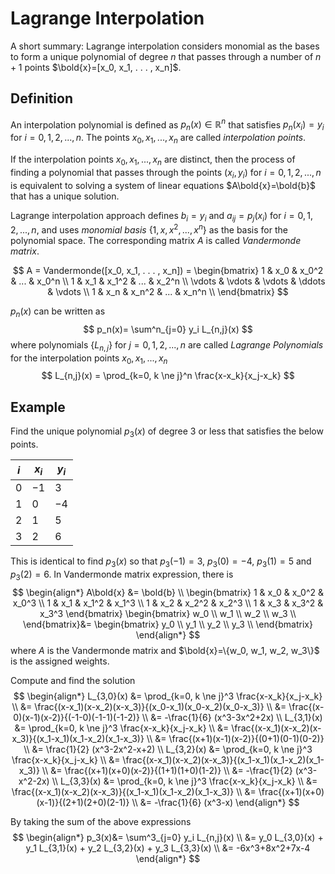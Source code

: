 # Lagrange Interpolation

A short summary: Lagrange interpolation considers monomial as the bases to form a unique polynomial of degree $n$ that passes through a number of $n+1$ points $\bold{x}=[x_0, x_1, . . . , x_n]$.

## Definition

An interpolation polynomial is defined as $p_n(x) \in \mathbb{R}^n$ that satisfies $p_n(x_i)=y_i$ for $i=0,1,2,...,n$.
The points $x_0, x_1, ..., x_n$ are called *interpolation points*.

If the interpolation points $x_0, x_1, ..., x_n$ are distinct, then the process of finding a polynomial that passes through the points $(x_i, y_i)$ for $i=0,1,2,...,n$ is equivalent to solving a system of linear equations $A\bold{x}=\bold{b}$ that has a unique solution.

Lagrange interpolation approach defines $b_i=y_i$ and $a_{ij}=p_j(x_i)$ for $i=0,1,2,...,n$, and uses *monomial basis* $\{1,x,x^2,...,x^n\}$ as the basis for the polynomial space. The corresponding matrix $A$ is called *Vandermonde matrix*.

$$
A = Vandermonde([x_0, x_1, . . . , x_n]) =
\begin{bmatrix}
    1 & x_0 & x_0^2 & ... & x_0^n \\
    1 & x_1 & x_1^2 & ... & x_2^n \\
    \vdots & \vdots & \vdots & \ddots & \vdots \\
    1 & x_n & x_n^2 & ... & x_n^n \\
\end{bmatrix}
$$

$p_n(x)$ can be written as
$$
p_n(x)=
\sum^n_{j=0} y_i L_{n,j}(x)
$$
where polynomials $\{L_{n,j}\}$ for $j=0,1,2,...,n$ are called *Lagrange Polynomials* for the interpolation points $x_0, x_1, ..., x_n$
$$
L_{n,j}(x) =
\prod_{k=0, k \ne j}^n \frac{x-x_k}{x_j-x_k}
$$

## Example

Find the unique polynomial $p_3(x)$ of degree $3$ or less that satisfies the below points.

|$i$|$x_i$|$y_i$|
|-|-|-|
|$0$|$-1$|$3$|
|$1$|$0$|$-4$|
|$2$|$1$|$5$|
|$3$|$2$|$6$|

This is identical to find $p_3(x)$ so that $p_3(-1)=3$, $p_3(0)=-4$, $p_3(1)=5$ and $p_3(2)=6$.
In Vandermonde matrix expression, there is
$$
\begin{align*}
A\bold{x} &= \bold{b}
\\
\begin{bmatrix}
1 & x_0 & x_0^2 & x_0^3 \\
1 & x_1 & x_1^2 & x_1^3 \\
1 & x_2 & x_2^2 & x_2^3 \\
1 & x_3 & x_3^2 & x_3^3 
\end{bmatrix}
\begin{bmatrix}
w_0 \\
w_1 \\
w_2 \\
w_3 \\
\end{bmatrix}&=
\begin{bmatrix}
y_0 \\
y_1 \\
y_2 \\
y_3 \\
\end{bmatrix}
\end{align*}
$$
where $A$ is the Vandermonde matrix and $\bold{x}=\{w_0, w_1, w_2, w_3\}$ is the assigned weights.

Compute and find the solution
$$
\begin{align*}
L_{3,0}(x) &=
\prod_{k=0, k \ne j}^3 \frac{x-x_k}{x_j-x_k}
\\ &= 
\frac{(x-x_1)(x-x_2)(x-x_3)}{(x_0-x_1)(x_0-x_2)(x_0-x_3)}
\\ &= 
\frac{(x-0)(x-1)(x-2)}{(-1-0)(-1-1)(-1-2)}
\\ &=
-\frac{1}{6} (x^3-3x^2+2x)
\\
L_{3,1}(x) &=
\prod_{k=0, k \ne j}^3 \frac{x-x_k}{x_j-x_k}
\\ &= 
\frac{(x-x_1)(x-x_2)(x-x_3)}{(x_1-x_1)(x_1-x_2)(x_1-x_3)}
\\ &= 
\frac{(x+1)(x-1)(x-2)}{(0+1)(0-1)(0-2)}
\\ &=
\frac{1}{2} (x^3-2x^2-x+2)
\\
L_{3,2}(x) &=
\prod_{k=0, k \ne j}^3 \frac{x-x_k}{x_j-x_k}
\\ &= 
\frac{(x-x_1)(x-x_2)(x-x_3)}{(x_1-x_1)(x_1-x_2)(x_1-x_3)}
\\ &= 
\frac{(x+1)(x+0)(x-2)}{(1+1)(1+0)(1-2)}
\\ &=
-\frac{1}{2} (x^3-x^2-2x)
\\
L_{3,3}(x) &=
\prod_{k=0, k \ne j}^3 \frac{x-x_k}{x_j-x_k}
\\ &= 
\frac{(x-x_1)(x-x_2)(x-x_3)}{(x_1-x_1)(x_1-x_2)(x_1-x_3)}
\\ &= 
\frac{(x+1)(x+0)(x-1)}{(2+1)(2+0)(2-1)}
\\ &=
-\frac{1}{6} (x^3-x)
\end{align*}
$$

By taking the sum of the above expressions
$$
\begin{align*}
p_3(x)&=
\sum^3_{j=0} y_i L_{n,j}(x)
\\ &=
y_0 L_{3,0}(x) + y_1 L_{3,1}(x) + y_2 L_{3,2}(x) + y_3 L_{3,3}(x)
\\ &=
-6x^3+8x^2+7x-4
\end{align*}
$$